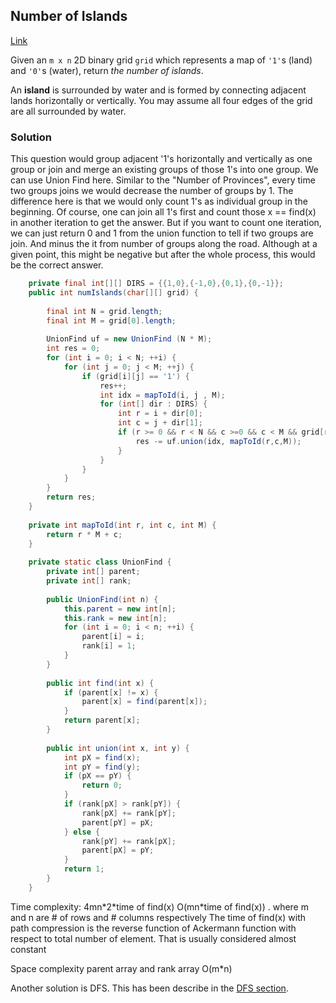 ## Number of Islands

[Link](https://leetcode.com/problems/number-of-islands/)

Given an `m x n` 2D binary grid `grid` which represents a map of `'1'`s (land) and `'0'`s (water), return *the number of islands*.

An **island** is surrounded by water and is formed by connecting adjacent lands horizontally or vertically. You may assume all four edges of the grid are all surrounded by water.

### Solution

This question would group adjacent '1's horizontally and vertically as one group or join and merge an existing groups of those 1's into one group. We can use Union Find here. Similar to the "Number of Provinces", every time two groups joins we would decrease the number of groups by 1. The difference here is that we would only count 1's as individual group in the beginning. Of course, one can join all 1's first and count those x == find(x) in another iteration to get the answer.  But if you want to count one iteration, we can just return 0 and 1 from the union function to tell if two groups are join. And minus the it from number of groups along the road. Although at a given point, this might be negative but after the whole process, this would be the correct answer.

```java
    private final int[][] DIRS = {{1,0},{-1,0},{0,1},{0,-1}};
    public int numIslands(char[][] grid) {
        
        final int N = grid.length;
        final int M = grid[0].length;
        
        UnionFind uf = new UnionFind (N * M);
        int res = 0;
        for (int i = 0; i < N; ++i) {
            for (int j = 0; j < M; ++j) {
                if (grid[i][j] == '1') {
                    res++;
                    int idx = mapToId(i, j , M);
                    for (int[] dir : DIRS) {
                        int r = i + dir[0];
                        int c = j + dir[1];
                        if (r >= 0 && r < N && c >=0 && c < M && grid[r][c] == '1') {
                            res -= uf.union(idx, mapToId(r,c,M));
                        }
                    }
                }
            }
        }
        return res;
    }
    
    private int mapToId(int r, int c, int M) {
        return r * M + c; 
    }
    
    private static class UnionFind {
        private int[] parent;
        private int[] rank;
        
        public UnionFind(int n) {
            this.parent = new int[n];
            this.rank = new int[n];
            for (int i = 0; i < n; ++i) {
                parent[i] = i;
                rank[i] = 1;
            }
        }
        
        public int find(int x) {
            if (parent[x] != x) {
                parent[x] = find(parent[x]);
            }
            return parent[x];
        }
        
        public int union(int x, int y) {
            int pX = find(x);
            int pY = find(y);
            if (pX == pY) {
                return 0;
            }
            if (rank[pX] > rank[pY]) {
                rank[pX] += rank[pY];
                parent[pY] = pX;
            } else {
                rank[pY] += rank[pX];
                parent[pX] = pY;
            }
            return 1;
        }
    }
```

Time complexity: 4mn\*2\*time of find(x) O(mn\*time of find(x)) . where m and n are # of rows and # columns respectively  The time of find(x) with path compression is the reverse function of Ackermann function with respect to total number of element. That is usually considered almost constant 

Space complexity parent array and rank array O(m*n)

Another solution is DFS. This has been describe in the [DFS section](..\DFS_BFS\04.Number_of_Islands__Minesweeper.md).

